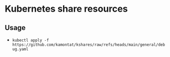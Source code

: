 # Kubernetes share resources

## Usage

- `kubectl apply -f https://github.com/kamontat/kshares/raw/refs/heads/main/general/debug.yaml`
